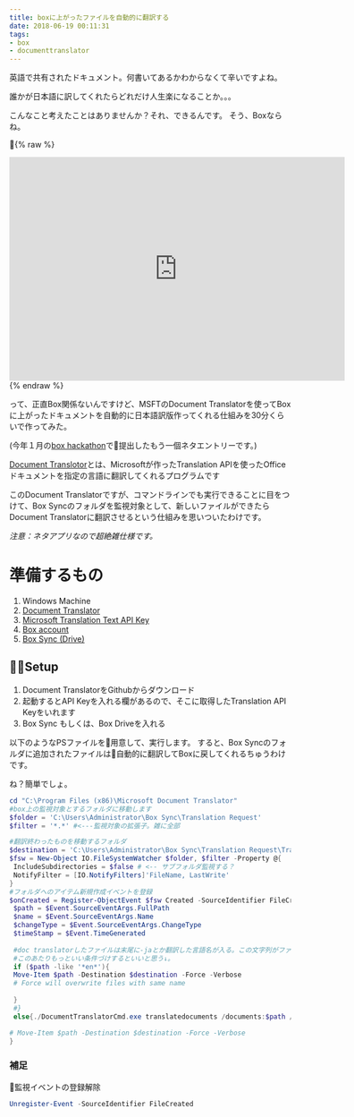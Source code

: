 ```yaml
---
title: boxに上がったファイルを自動的に翻訳する
date: 2018-06-19 00:11:31
tags:
- box
- documenttranslator
---
```


英語で共有されたドキュメント。何書いてあるかわからなくて辛いですよね。

誰かが日本語に訳してくれたらどれだけ人生楽になることか。。。

こんなこと考えたことはありませんか？それ、できるんです。
そう、Boxならね。

{% raw %}
  <iframe src="https://cloud.app.box.com/embed/s/ylcid3ibyws8s3qwx9vfwirzcb7dm6lt" width="600" height="400" frameborder="0" allowfullscreen webkitallowfullscreen msallowfullscreen></iframe> 
{% endraw %}

って、正直Box関係ないんですけど、MSFTのDocument Translatorを使ってBoxに上がったドキュメントを自動的に日本語訳版作ってくれる仕組みを30分くらいで作ってみた。

(今年１月の[box hackathon](https://dbox-blog.firebaseapp.com/2018/06/09/Box%20Hackathon%202018/)で提出したもう一個ネタエントリーです。)

[Document Translotor](https://github.com/MicrosoftTranslator/DocumentTranslator/blob/master/README.md)とは、Microsoftが作ったTranslation APIを使ったOfficeドキュメントを指定の言語に翻訳してくれるプログラムです

このDocument Translatorですが、コマンドラインでも実行できることに目をつけて、Box Syncのフォルダを監視対象として、新しいファイルができたらDocument Translatorに翻訳させるという仕組みを思いついたわけです。

_注意：ネタアプリなので超絶雑仕様です。_

# 準備するもの

1. Windows Machine
1. [Document Translator](https://github.com/MicrosoftTranslator/DocumentTranslator/releases)
1. [Microsoft Translation Text API Key](https://docs.microsoft.com/en-us/azure/cognitive-services/translator/)
2. [Box account](https://box.com)
3. [Box Sync (Drive)](https://www.box.com/resources/downloads)

## Setup

1. Document TranslatorをGithubからダウンロード
2. 起動するとAPI Keyを入れる欄があるので、そこに取得したTranslation API Keyをいれます
3. Box Sync もしくは、Box Driveを入れる

以下のようなPSファイルを用意して、実行します。
すると、Box Syncのフォルダに追加されたファイルは自動的に翻訳してBoxに戻してくれるちゅうわけです。

ね？簡単でしょ。

``` powershell
cd "C:\Program Files (x86)\Microsoft Document Translator"
#box上の監視対象とするフォルダに移動します
$folder = 'C:\Users\Administrator\Box Sync\Translation Request'
$filter = '*.*' #<---監視対象の拡張子。雑に全部

#翻訳終わったものを移動するフォルダ
$destination = 'C:\Users\Administrator\Box Sync\Translation Request\Translated'
$fsw = New-Object IO.FileSystemWatcher $folder, $filter -Property @{
 IncludeSubdirectories = $false # <-- サブフォルダ監視する？
 NotifyFilter = [IO.NotifyFilters]'FileName, LastWrite'
}
#フォルダへのアイテム新規作成イベントを登録
$onCreated = Register-ObjectEvent $fsw Created -SourceIdentifier FileCreated -Action {
 $path = $Event.SourceEventArgs.FullPath
 $name = $Event.SourceEventArgs.Name
 $changeType = $Event.SourceEventArgs.ChangeType
 $timeStamp = $Event.TimeGenerated
 
 #doc translatorしたファイルは末尾に-jaとか翻訳した言語名が入る。この文字列がファイル名にが入ってなかったら翻訳する。
 #このあたりもっといい条件づけするといいと思う↓。
 if ($path -like '*en*'){ 
 Move-Item $path -Destination $destination -Force -Verbose
 # Force will overwrite files with same name
 
 }
 #}
 else{./DocumentTranslatorCmd.exe translatedocuments /documents:$path /from:en /to:ja}

# Move-Item $path -Destination $destination -Force -Verbose
}
```

### 補足

監視イベントの登録解除
``` powershell
Unregister-Event -SourceIdentifier FileCreated
```